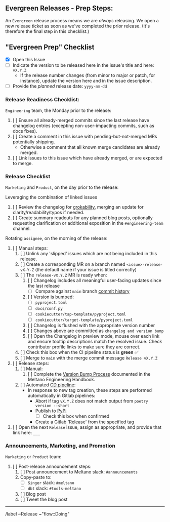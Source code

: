 [//]: # (NOTE: This Release template is for Admin-Use only. If you've reached this template in error, please select another template from the list.)

## Evergreen Releases - Prep Steps:

An `Evergreen` release process means we are _always_ releasing. We open a new release ticket as soon as we've completed the prior release. (It's therefore the final step in this checklist.)

## "Evergreen Prep" Checklist

- [x] Open this Issue
- [ ] Indicate the version to be released here in the issue's title and here: `vX.Y.Z`
    - If the release number changes (from minor to major or patch, for instance), update the version here and in the issue description.
- [ ] Provide the _planned_ release date: `yyyy-mm-dd` 

### Release Readiness Checklist:

`Engineering` team, the Monday prior to the release:

1. [ ] Ensure all already-merged commits since the last release have changelog entries (excepting non-user-impacting commits, such as docs fixes).
2. [ ] Create a comment in this issue with pending-but-not-merged MRs potentially shipping.
    - Otherwise a comment that all known merge candidates are already merged.
3. [ ] Link issues to this issue which have already merged, or are expected to merge.

### Release Checklist

`Marketing` and `Product`, on the day prior to the release:

Leveraging the combination of linked issues

1. [ ] Review the changelog for [grokability](https://en.wikipedia.org/wiki/Grok), merging an update for clarity/readability/typos if needed.
2. [ ] Create summary readouts for any planned blog posts, optionally requesting clarification or additional exposition in the `#engineering-team` channel.

Rotating `assignee`, on the morning of the release:

1. [ ] Manual steps:
    1. [ ] Unlink any 'slipped' issues which are not being included in this release.
    2. [ ] Create a corresponding MR on a branch named `<issue>-release-vX-Y-Z` (the default name if your issue is titled correctly)
    3. [ ] The `release-vX.Y.Z` MR is ready when:
        1. [ ] Changelog includes all meaningful user-facing updates since the last release
            - [ ] Compare against `main` branch [commit history](https://gitlab.com/meltano/meltano/-/commits/main)
        2. [ ] Version is bumped:
            - [ ] `pyproject.toml`
            - [ ] `docs/conf.py`
            - [ ] `cookiecutter/tap-template/pyproject.toml`
            - [ ] `cookiecutter/target-template/pyproject.toml`
        3. [ ] Changelog is flushed with the appropriate version number
        4. [ ] Changes above are committed as `changelog and version bump`
        5. [ ] Open the Changelog in preview mode, mouse over each link and ensure tooltip descriptions match the resolved issue. Check contributor profile links to make sure they are correct.
    4. [ ] Check this box when the CI pipeline status is **green** :white_check_mark:
    5. [ ] Merge to `main` with the merge commit message `Release vX.Y.Z`
2. [ ] Release steps:
   1. [ ] Manual:
      1. [ ] Complete the [Version Bump Process](https://meltano.com/handbook/engineering/#meltano-version-bump-process) documented in the Meltano Engineering Handbook.
   2. [ ] Automated [CD pipeline](https://gitlab.com/meltano/meltano/-/pipelines?scope=tags):
       - In response to new tag creation, these steps are performed automatically in Gitlab pipelines:
           - Abort if tag `vX.Y.Z` does not match output from `poetry version --short`
           - Publish to [PyPi](https://pypi.org/project/meltano/#history)
               - [ ] Check this box when confirmed
           - Create a Gitlab 'Release' from the specified tag
3. [ ] Open the next `Release` issue, assign as appropriate, and provide that link here: `___`

### Announcements, Marketing, and Promotion

`Marketing` or `Product` team:

1. [ ] Post-release announcement steps:
    1. [ ] Post announcement to Meltano slack: `#announcements`
    3. Copy-paste to:
       - [ ] `Singer` slack: `#meltano`
       - [ ] `dbt` slack: `#tools-meltano`
    4. [ ] Blog post
    5. [ ] Tweet the blog post

----------------

/label ~Release ~"flow::Doing"
